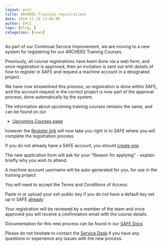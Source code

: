 ```yaml
---
layout: post
title: ARCHER2 Training registrations
date: 2024-11-19 13:00:00
author: EPCC 
tags: [blog, ] 
categories: [news]
---
```


As part of our Continiual Service Improvement, we are moving to a new system for registering for our ARCHER2 Training Courses.

Previously, all course registrations have been done via a web form, and once registration is approved, then an invitation is sent out with details of how to register in SAFE and request a machine account in a designated project.

We have now streamlined this process, so registration is done within SAFE, and the account request in the correct project is now part of the approval process, done automatically by the system.

<!--more-->

The information about upcoming training courses remains the same, and can be found on our

- [Upcoming Courses page](https://www.archer2.ac.uk/training/#upcoming-training)

however the [Register link](https://safe.epcc.ed.ac.uk/TransitionServlet/TrainingCourse//-/Transition=INDEX) will now take you right in to SAFE where you will complete the registration process.

If you do not already have a SAFE account, you should [create one](../safe-for-users/#how-to-register-on-safe).

The new application form will ask for your "Reason for applying" - explain briefly why you wish to attend.

A machine account username will be auto-generated for you, for use in the training project.

You will need to accept the Terms and Conditions of Access.

Paste in or upload your ssh public key if you do not have a default key set up in SAFE [already](https://epcced.github.io/safe-docs/safe-for-users/#how-to-add-an-ssh-public-key-to-your-account)

Your registration will be reviewed by a member of the team and once approved you will receive a confirmation email with the course details.

Documentation for this new process can be found in our [SAFE Docs](link)

Please do not hesitate to contact the [Service Desk](mailto:support@archer2.ac.uk) if you have any questions or experience any issues with the new process.









